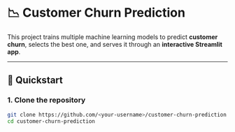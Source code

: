 # 📉 Customer Churn Prediction

This project trains multiple machine learning models to predict **customer churn**, selects the best one, and serves it through an **interactive Streamlit app**.  

---

## 🚀 Quickstart

### 1. Clone the repository
```bash
git clone https://github.com/<your-username>/customer-churn-prediction.git
cd customer-churn-prediction